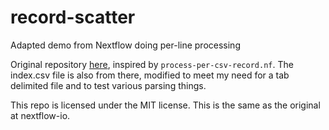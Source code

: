 # record-scatter
Adapted demo from Nextflow doing per-line processing

Original repository [here](https://github.com/nextflow-io/patterns/), inspired by `process-per-csv-record.nf`. The index.csv file is also from there, modified to meet my need for a tab delimited file and to test various parsing things.

This repo is licensed under the MIT license. This is the same as the original at nextflow-io.

